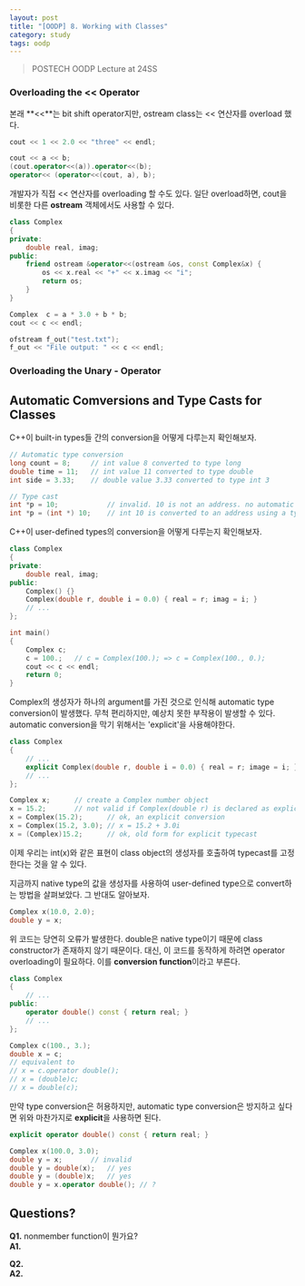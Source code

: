 ```yaml
---
layout: post
title: "[OODP] 8. Working with Classes"
category: study
tags: oodp
---
```


> POSTECH OODP Lecture at 24SS


### Overloading the << Operator
본래 **<<**는 bit shift operator지만, ostream class는 << 연산자를 overload 했다.

```c++
cout << 1 << 2.0 << "three" << endl;

cout << a << b;
(cout.operator<<(a)).operator<<(b);
operator<< (operator<<(cout, a), b);
```
<!--more-->
개발자가 직접 << 연산자를 overloading 할 수도 있다.
일단 overload하면, cout을 비롯한 다른 **ostream** 객체에서도 사용할 수 있다.
```c++
class Complex
{
private:
    double real, imag;
public:
    friend ostream &operator<<(ostream &os, const Complex&x) {
        os << x.real << "+" << x.imag << "i";
        return os;
    }
}

Complex  c = a * 3.0 + b * b;
cout << c << endl;

ofstream f_out("test.txt");
f_out << "File output: " << c << endl;
```

### Overloading the Unary - Operator

## Automatic Comversions and Type Casts for Classes
C++이 built-in types들 간의 conversion을 어떻게 다루는지 확인해보자.
```c++
// Automatic type conversion
long count = 8;     // int value 8 converted to type long
double time = 11;   // int value 11 converted to type double
int side = 3.33;    // double value 3.33 converted to type int 3

// Type cast
int *p = 10;            // invalid. 10 is not an address. no automatic type conversion
int *p = (int *) 10;    // int 10 is converted to an address using a type cast
```

C++이 user-defined types의 conversion을 어떻게 다루는지 확인해보자.
```c++
class Complex
{
private:
    double real, imag;
public:
    Complex() {}
    Complex(double r, double i = 0.0) { real = r; imag = i; }
    // ...
};

int main()
{
    Complex c;
    c = 100.;   // c = Complex(100.); => c = Complex(100., 0.);
    cout << c << endl;
    return 0;
}
```
Complex의 생성자가 하나의 argument를 가진 것으로 인식해 automatic type conversion이 발생했다.
무척 편리하지만, 예상치 못한 부작용이 발생할 수 있다.
automatic conversion을 막기 위해서는 'explicit'을 사용해야한다.
```c++
class Complex
{
    // ...
    explicit Complex(double r, double i = 0.0) { real = r; image = i; }
    // ...
};

Complex x;      // create a Complex number object
x = 15.2;       // not valid if Complex(double r) is declared as explicit
x = Complex(15.2);      // ok, an explicit conversion
x = Complex(15.2, 3.0); // x = 15.2 + 3.0i
x = (Complex)15.2;      // ok, old form for explicit typecast
```
이제 우리는 int(x)와 같은 표현이 class object의 생성자를 호출하여 typecast를 고정한다는 것을 알 수 있다.

지금까지 native type의 값을 생성자를 사용하여 user-defined type으로 convert하는 방법을 살펴보았다. 그 반대도 알아보자.

```c++
Complex x(10.0, 2.0);
double y = x;
```
위 코드는 당연히 오류가 발생한다. double은 native type이기 때문에 class constructor가 존재하지 않기 때문이다.
대신, 이 코드를 동작하게 하려면 operator overloading이 필요하다. 이를 **conversion function**이라고 부른다.

```c++
class Complex
{
    // ...
public:
    operator double() const { return real; }
    // ...
};

Complex c(100., 3.);
double x = c;
// equivalent to 
// x = c.operator double();
// x = (double)c;
// x = double(c);
```
만약 type conversion은 허용하지만, automatic type conversion은 방지하고 싶다면 위와 마찬가지로 **explicit**을 사용하면 된다.
```c++
explicit operator double() const { return real; }

Complex x(100.0, 3.0);
double y = x;       // invalid
double y = double(x);   // yes
double y = (double)x;   // yes
double y = x.operator double(); // ?
```

## Questions?
**Q1.** nonmember function이 뭔가요? <br>
**A1.** 

**Q2.**      <br>
**A2.** 


<!-- Links -->
